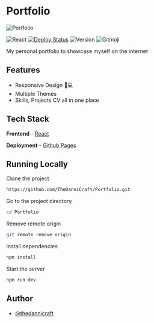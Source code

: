 # Portfolio

![Portfolio](https://cdn.thedannicraft.de/Portfolio.png)

![React](https://img.shields.io/badge/Built%20with-React-blue?style=for-the-badge)
[![Deploy Status](https://img.shields.io/github/actions/workflow/status/TheDanniCraft/Portfolio/nextjs.yml?style=for-the-badge)](https://github.com/TheDanniCraft/Portfolio)
![Version](https://img.shields.io/github/package-json/v/TheDanniCraft/Portfolio?style=for-the-badge)
![Gitmoji](https://img.shields.io/badge/gitmoji-%20😜%20😍-FFDD67.svg?style=for-the-badge)

My personal portfolio to showcase myself on the internet

## Features

- Responsive Design 📱💻
- Multiple Themes
- Skills, Projects CV all in one place

<!---
## Lighthouse Score

[![Lighthouse Score](https://raw.githubusercontent.com/TheDanniCraft/Portfolio/master/lighthouse_results/desktop/pagespeed.svg)](https://htmlpreview.github.io/?https://raw.githubusercontent.com/TheDanniCraft/Portfolio/master/lighthouse_results/desktop/thedannicraft_de.html)
-->

## Tech Stack

**Frontend** - [React](https://reactjs.org/)

**Deployment** - [Github Pages](https://pages.github.com/)

## Running Locally

Clone the project

```bash
https://github.com/TheDanniCraft/Portfolio.git
```

Go to the project directory

```bash
cd Portfolio
```

Remove remote origin

```bash
git remote remove origin
```

Install dependencies

```bash
npm install
```

Start the server

```bash
npm run dev
```

## Author

- [@thedannicraft](https://github.com/thedannicraft)
